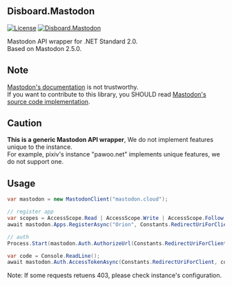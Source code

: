 ﻿Disboard.Mastodon
----

[![License](https://img.shields.io/github/license/mika-f/Disboard.svg?style=flat-square)](../../LICENSE)
[![Disboard.Mastodon](https://img.shields.io/nuget/v/Disboard.Mastodon.svg?style=flat-square)](https://nuget.org/packages/Disboard.Mastodon)


Mastodon API wrapper for .NET Standard 2.0.  
Based on Mastodon 2.5.0.


## Note

[Mastodon's documentation](https://github.com/tootsuite/documentation) is not trustworthy.  
If you want to contribute to this library, you SHOULD read [Mastodon's source code implementation](https://github.com/tootsuite/mastodon).


## Caution

**This is a generic Mastodon API wrapper**, We do not implement features unique to the instance.  
For example, pixiv's instance "pawoo.net" implements unique features, we do not support one.


## Usage

```csharp
var mastodon = new MastodonClient("mastodon.cloud");

// register app
var scopes = AccessScope.Read | AccessScope.Write | AccessScope.Follow;
await mastodon.Apps.RegisterAsync("Orion", Constants.RedirectUriForClient, scopes);

// auth
Process.Start(mastodon.Auth.AuthorizeUrl(Constants.RedirectUriForClient, scopes));

var code = Console.ReadLine();
await mastodon.Auth.AccessTokenAsync(Constants.RedirectUriForClient, code);
```

Note: If some requests retuens 403, please check instance's configuration.